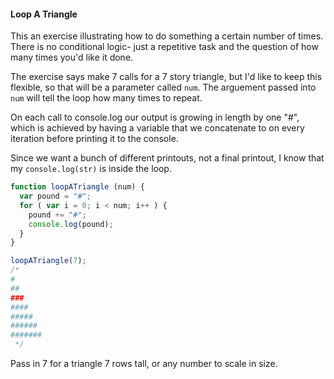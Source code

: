 #### Loop A Triangle   
This an exercise illustrating how to do something a certain number of times. There is no conditional logic- just a repetitive task and the question of how many times you'd like it done.  

The exercise says make 7 calls for a 7 story triangle, but I'd like to keep this flexible, so that will be a parameter called `num`. The arguement passed into `num` will tell the loop how many times to repeat.  

On each call to console.log our output is growing in length by one "#", which is achieved by having a variable that we concatenate to on every iteration before printing it to the console.   

Since we want a bunch of different printouts, not a final printout, I know that my `console.log(str)` is inside the loop.   

```js
function loopATriangle (num) {
  var pound = "#";
  for ( var i = 0; i < num; i++ ) {
    pound += "#";
    console.log(pound);
  }
}

loopATriangle(7);
/* 
#
##
###
####
#####
######
#######
 */
```
Pass in 7 for a triangle 7 rows tall, or any number to scale in size.   
